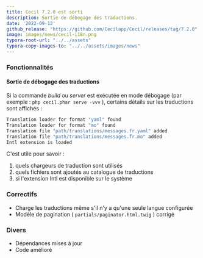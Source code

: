 ```yaml
---
title: Cecil 7.2.0 est sorti
description: Sortie de débogage des traductions.
date: '2022-09-12'
github_release: "https://github.com/Cecilapp/Cecil/releases/tag/7.2.0"
image: images/news/cecil-i18n.png
typora-root-url: "../../assets"
typora-copy-images-to: "../../assets/images/news"
---
```


### Fonctionnalités

#### Sortie de débogage des traductions

Si la commande *build* ou *server* est exécutée en mode débogage (par exemple : `php cecil.phar serve -vvv` ), certains détails sur les traductions sont affichés :

```bash
Translation loader for format "yaml" found
Translation loader for format "mo" found
Translation file "path/translations/messages.fr.yaml" added
Translation file "path/translations/messages.fr.mo" added
Intl extension is loaded
```

C'est utile pour savoir :

1. quels chargeurs de traduction sont utilisés
2. quels fichiers sont ajoutés au catalogue de traductions
3. si l'extension Intl est disponible sur le système

### Correctifs

- Charge les traductions même s'il n'y a qu'une seule langue configurée
- Modèle de pagination ( `partials/paginator.html.twig` ) corrigé

### Divers

- Dépendances mises à jour
- Code amélioré
